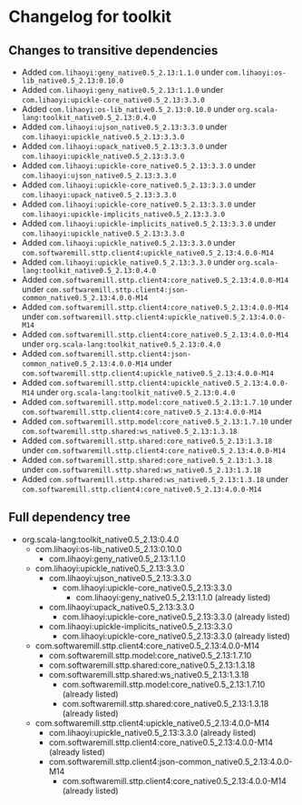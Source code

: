 # Changelog for toolkit

## Changes to transitive dependencies
 - Added `com.lihaoyi:geny_native0.5_2.13:1.1.0` under `com.lihaoyi:os-lib_native0.5_2.13:0.10.0`
 - Added `com.lihaoyi:geny_native0.5_2.13:1.1.0` under `com.lihaoyi:upickle-core_native0.5_2.13:3.3.0`
 - Added `com.lihaoyi:os-lib_native0.5_2.13:0.10.0` under `org.scala-lang:toolkit_native0.5_2.13:0.4.0`
 - Added `com.lihaoyi:ujson_native0.5_2.13:3.3.0` under `com.lihaoyi:upickle_native0.5_2.13:3.3.0`
 - Added `com.lihaoyi:upack_native0.5_2.13:3.3.0` under `com.lihaoyi:upickle_native0.5_2.13:3.3.0`
 - Added `com.lihaoyi:upickle-core_native0.5_2.13:3.3.0` under `com.lihaoyi:ujson_native0.5_2.13:3.3.0`
 - Added `com.lihaoyi:upickle-core_native0.5_2.13:3.3.0` under `com.lihaoyi:upack_native0.5_2.13:3.3.0`
 - Added `com.lihaoyi:upickle-core_native0.5_2.13:3.3.0` under `com.lihaoyi:upickle-implicits_native0.5_2.13:3.3.0`
 - Added `com.lihaoyi:upickle-implicits_native0.5_2.13:3.3.0` under `com.lihaoyi:upickle_native0.5_2.13:3.3.0`
 - Added `com.lihaoyi:upickle_native0.5_2.13:3.3.0` under `com.softwaremill.sttp.client4:upickle_native0.5_2.13:4.0.0-M14`
 - Added `com.lihaoyi:upickle_native0.5_2.13:3.3.0` under `org.scala-lang:toolkit_native0.5_2.13:0.4.0`
 - Added `com.softwaremill.sttp.client4:core_native0.5_2.13:4.0.0-M14` under `com.softwaremill.sttp.client4:json-common_native0.5_2.13:4.0.0-M14`
 - Added `com.softwaremill.sttp.client4:core_native0.5_2.13:4.0.0-M14` under `com.softwaremill.sttp.client4:upickle_native0.5_2.13:4.0.0-M14`
 - Added `com.softwaremill.sttp.client4:core_native0.5_2.13:4.0.0-M14` under `org.scala-lang:toolkit_native0.5_2.13:0.4.0`
 - Added `com.softwaremill.sttp.client4:json-common_native0.5_2.13:4.0.0-M14` under `com.softwaremill.sttp.client4:upickle_native0.5_2.13:4.0.0-M14`
 - Added `com.softwaremill.sttp.client4:upickle_native0.5_2.13:4.0.0-M14` under `org.scala-lang:toolkit_native0.5_2.13:0.4.0`
 - Added `com.softwaremill.sttp.model:core_native0.5_2.13:1.7.10` under `com.softwaremill.sttp.client4:core_native0.5_2.13:4.0.0-M14`
 - Added `com.softwaremill.sttp.model:core_native0.5_2.13:1.7.10` under `com.softwaremill.sttp.shared:ws_native0.5_2.13:1.3.18`
 - Added `com.softwaremill.sttp.shared:core_native0.5_2.13:1.3.18` under `com.softwaremill.sttp.client4:core_native0.5_2.13:4.0.0-M14`
 - Added `com.softwaremill.sttp.shared:core_native0.5_2.13:1.3.18` under `com.softwaremill.sttp.shared:ws_native0.5_2.13:1.3.18`
 - Added `com.softwaremill.sttp.shared:ws_native0.5_2.13:1.3.18` under `com.softwaremill.sttp.client4:core_native0.5_2.13:4.0.0-M14`

## Full dependency tree

 - org.scala-lang:toolkit_native0.5_2.13:0.4.0
   - com.lihaoyi:os-lib_native0.5_2.13:0.10.0
     - com.lihaoyi:geny_native0.5_2.13:1.1.0
   - com.lihaoyi:upickle_native0.5_2.13:3.3.0
     - com.lihaoyi:ujson_native0.5_2.13:3.3.0
       - com.lihaoyi:upickle-core_native0.5_2.13:3.3.0
         - com.lihaoyi:geny_native0.5_2.13:1.1.0 (already listed)
     - com.lihaoyi:upack_native0.5_2.13:3.3.0
       - com.lihaoyi:upickle-core_native0.5_2.13:3.3.0 (already listed)
     - com.lihaoyi:upickle-implicits_native0.5_2.13:3.3.0
       - com.lihaoyi:upickle-core_native0.5_2.13:3.3.0 (already listed)
   - com.softwaremill.sttp.client4:core_native0.5_2.13:4.0.0-M14
     - com.softwaremill.sttp.model:core_native0.5_2.13:1.7.10
     - com.softwaremill.sttp.shared:core_native0.5_2.13:1.3.18
     - com.softwaremill.sttp.shared:ws_native0.5_2.13:1.3.18
       - com.softwaremill.sttp.model:core_native0.5_2.13:1.7.10 (already listed)
       - com.softwaremill.sttp.shared:core_native0.5_2.13:1.3.18 (already listed)
   - com.softwaremill.sttp.client4:upickle_native0.5_2.13:4.0.0-M14
     - com.lihaoyi:upickle_native0.5_2.13:3.3.0 (already listed)
     - com.softwaremill.sttp.client4:core_native0.5_2.13:4.0.0-M14 (already listed)
     - com.softwaremill.sttp.client4:json-common_native0.5_2.13:4.0.0-M14
       - com.softwaremill.sttp.client4:core_native0.5_2.13:4.0.0-M14 (already listed)
